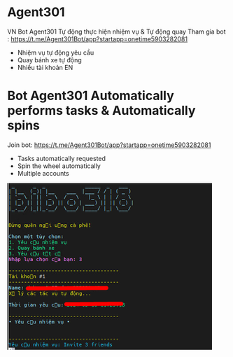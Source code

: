 # Agent301
VN
Bot Agent301 Tự động thực hiện nhiệm vụ & Tự động quay
Tham gia bot : https://t.me/Agent301Bot/app?startapp=onetime5903282081

- Nhiệm vụ tự động yêu cầu
- Quay bánh xe tự động
- Nhiều tài khoản
EN

# Bot Agent301 Automatically performs tasks & Automatically spins
Join bot: https://t.me/Agent301Bot/app?startapp=onetime5903282081

- Tasks automatically requested
- Spin the wheel automatically
- Multiple accounts

![](ao.png)
